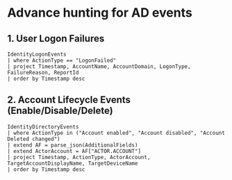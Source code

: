 # Advance hunting for AD events
## 1. User Logon Failures
```kql
IdentityLogonEvents
| where ActionType == "LogonFailed"
| project Timestamp, AccountName, AccountDomain, LogonType, FailureReason, ReportId
| order by Timestamp desc
```


## 2. Account Lifecycle Events (Enable/Disable/Delete)
```kql
IdentityDirectoryEvents
| where ActionType in ("Account enabled", "Account disabled", "Account Deleted changed")
| extend AF = parse_json(AdditionalFields)
| extend ActorAccount = AF["ACTOR.ACCOUNT"]
| project Timestamp, ActionType, ActorAccount, TargetAccountDisplayName, TargetDeviceName
| order by Timestamp desc
```


